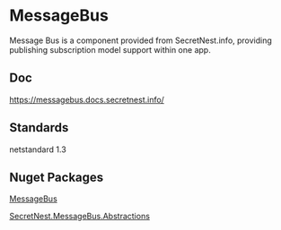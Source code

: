 # MessageBus

Message Bus is a component provided from SecretNest.info, providing publishing subscription model support within one app.

## Doc

https://messagebus.docs.secretnest.info/

## Standards

netstandard 1.3

## Nuget Packages

[MessageBus](https://www.nuget.org/packages/SecretNest.MessageBus)

[SecretNest.MessageBus.Abstractions](https://www.nuget.org/packages/SecretNest.MessageBus.Abstractions)
